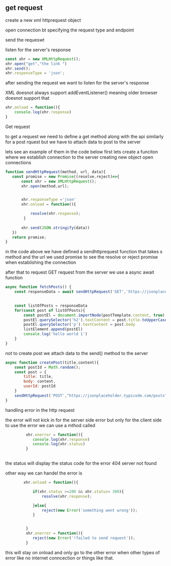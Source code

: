## get request

create a new xml httprequest object

open connection bt specifying the request type and endpoint

send the requeswt

listen for the server's response

```js
const xhr = new XMLHttpRequest();
xhr.open("get","the link ")
xhr.send();
xhr.responseType = 'json';
```

after sending the request we want to listen for the server's response

XML doesnot always support addEventListener() meaning older browser doesnot support that
```js
xhr.onload = function(){
    console.log(xhr.response)
}
```

Get request

to get a request we need to define a get method along with the api
similarly for a post rquest but we have to attach data to post to the server

lets see an example of them in the code below
 first lets create a funciton where we establish connection to the server
 creating new object 
 open connections

 ```js
 function sendHttpRequest(method, url, data){
    const promise = new Promise((resolve,reject)=>{
        const xhr = new XMLHttpRequest();
        xhr.open(method,url);


        xhr.responseType ='json'
        xhr.onload = function(){

            resolve(xhr.response);
         }
        
        xhr.send(JSON.stringify(data))
    })
    return promise;
}
```
in the code above we have defined a sendhttprequest function that takes s method and the url
we used promise to see the resolve or reject promise when establishing the connection

after that to request GET request from the server 
we use a async await function 
```js
async function fetchPosts() {
    const responseData = await sendHttpRequest('GET','https://jsonplaceholder.typicode.com/posts');

        
    const listOfPosts = responseData
    for(const post of listOfPosts){
        const postEl = document.importNode(postTemplate.content, true);
        postEl.querySelector('h2').textContent = post.title.toUpperCase();
        postEl.querySelector('p').textContent = post.body
        listElement.append(postEl)
        console.log('hello world 1')
    }
}
```

not to create post
we attach data to the send() method to the server
```js
async function createPost(title,content){
    const postId = Math.random();
    const post = {
        title: title,
        body: content,
        userId: postId
    }
    sendHttpRequest('POST',"https://jsonplaceholder.typicode.com/posts",post)
}
```
handling error in the http request

the error will not kick in for the server side error but only for the client side 
to use the error we can use a mthod called
```js
         xhr.onerror = function(){
            console.log(xhr.response)
            console.log(xhr.status)
         }
        
```
the status will display the status code for the error
404 server not found

other way we can handel the error is
```js
        xhr.onload = function(){

            if(xhr.status >=200 && xhr.status< 300){
                resolve(xhr.response);

            }else{
                reject(new Error('something went wrong'));
            }


         }
         xhr.onerror = function(){
            reject(new Error('!failed to send request'));
         }
```
this will stay on onload and only go to the other error when other types of error like no internet conncection or things like that.
